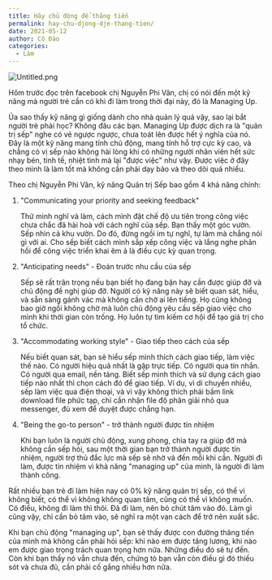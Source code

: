 ```yaml
---
title: Hãy chủ động để thăng tiến
permalink: hay-chu-djong-dje-thang-tien/
date: 2021-05-12
author: Cô Đào
categories:
  - Làm
---
```


![Untitled.png](/images/a04427e9-d482-463f-b394-c0273389a21f/Untitled.png)


Hôm trước đọc trên facebook chị Nguyễn Phi Vân, chị có nói đến một kỹ năng mà người trẻ cần có khi đi làm trong thời đại này, đó là Managing Up.


Ủa sao thấy kỹ năng gì giống dành cho nhà quản lý quá vậy, sao lại bắt người trẻ phải học? Không đâu các bạn. Managing Up được dịch ra là "quản trị sếp" nghe có vẻ ngược ngược, chưa toát lên được hết ý nghĩa của nó. Đây là một kỹ năng mang tính chủ động, mang tính hỗ trợ cực kỳ cao, và chẳng có vị sếp nào không hài lòng khi có những người nhân viên hết sức nhạy bén, tinh tế, nhiệt tình mà lại "được việc" như vậy. Được việc ở đây theo mình là làm tốt mà không cần phải dạy bảo và theo dõi quá nhiều.


Theo chị Nguyễn Phi Vân, kỹ năng Quản trị Sếp bao gồm 4 khả năng chính:

1. "Communicating your priority and seeking feedback"

	Thứ mình nghĩ và làm, cách mình đặt chế độ ưu tiên trong công việc chưa chắc đã hài hoà với cách nghĩ của sếp. Bạn thấy một góc vườn. Sếp nhìn cả khu vườn. Do đó, đừng ngồi im tự nghĩ, tự làm mà chẳng nói gì với ai. Cho sếp biết cách mình sắp xếp công việc và lắng nghe phản hồi để công việc triển khai êm ả là điều cực kỳ quan trọng.

2. "Anticipating needs" - Đoán trước nhu cầu của sếp

	Sếp sẽ rất trân trọng nếu bạn biết họ đang bận hay cần được giúp đỡ và chủ động đề nghị giúp đỡ. Người có kỹ năng này sẽ biết quan sát, hiểu, và sẵn sàng gánh vác mà không cần chờ ai lên tiếng. Họ cũng không bao giờ ngồi không chờ mà luôn chủ động yêu cầu sếp giao việc cho mình khi thời gian còn trống. Họ luôn tự tìm kiếm cơ hội để tạo giá trị cho tổ chức.

3. "Accommodating working style" - Giao tiếp theo cách của sếp

	Nếu biết quan sát, bạn sẽ hiểu sếp mình thích cách giao tiếp, làm việc thế nào. Có người hiệu quả nhất là gặp trực tiếp. Có người qua tin nhắn. Có người qua email, nền tảng. Biết sếp mình thích và sử dụng cách giao tiếp nào nhất thì chọn cách đó để giao tiếp. Ví dụ, vì di chuyển nhiều, sếp làm việc qua điện thoại, và vì vậy không thích phải bấm link download file phức tạp, chỉ cần nhận file độ phân giải nhỏ qua messenger, đủ xem để duyệt được chẳng hạn.

4. "Being the go-to person" - trở thành người được tín nhiệm

	Khi bạn luôn là người chủ động, xung phong, chìa tay ra giúp đỡ mà không cần sếp hỏi, sau một thời gian bạn trở thành người được tín nhiệm, người trợ thủ đắc lực mà sếp sẽ nhờ vả đến mỗi khi cần. Người đi làm, được tín nhiệm vì khả năng "managing up" của mình, là người đi làm thành công.


Rất nhiều bạn trẻ đi làm hiện nay có 0% kỹ năng quản trị sếp, có thể vì không biết, có thể vì không không quan tâm, cũng có thể vì không muốn. Có điều, không đi làm thì thôi. Đã đi làm, nên bỏ chút tâm vào đó. Làm gì cũng vậy, chỉ cần bỏ tâm vào, sẽ nghĩ ra một vạn cách để trở nên xuất sắc.


Khi bạn chủ động "managing up", bạn sẽ thấy được con đường thăng tiến của mình mà không cần phải hỏi sếp: khi nào em được tăng lương, khi nào em được giao trọng trách quan trọng hơn nữa. Những điều đó sẽ tự đến. Còn khi bạn thấy nó vẫn chưa đến, chứng tỏ bạn vẫn còn điều gì đó thiếu sót và chưa đủ, cần phải cố gắng nhiều hơn nữa.

